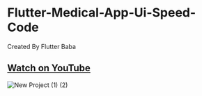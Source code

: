 # Flutter-Medical-App-Ui-Speed-Code

Created By Flutter Baba

## [Watch on YouTube](https://youtu.be/tylM_6k55NU)

![New Project (1) (2)](https://user-images.githubusercontent.com/72684684/235330030-b4a1a5bb-f2a3-4ecd-831b-ec01dd339b4b.png)
